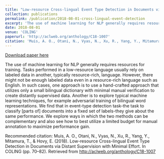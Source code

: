 ```yaml
---
title: "Low-resource Cross-lingual Event Type Detection in Documents via Distant Supervision with Minimal Effort"
collection: publications
permalink: /publication/2018-08-01-cross-lingual-event-detection
excerpt: 'The use of machine learning for NLP generally requires resources for training. Tasks performed in a low-resource language usually rely on labeled data in another, typically resource-rich, language. However, there might not be enough labeled data even in a resource-rich language such as English. In such cases, one approach is to use a hand-crafted approach that utilizes only a small bilingual dictionary with minimal manual verification to create distantly supervised data. Another is to explore typical machine learning techniques, for example adversarial training of bilingual word representations. We find that in event-type detection task-the task to classify [parts of] documents into a fixed set of labels-they give about the same performance. We explore ways in which the two methods can be complementary and also see how to best utilize a limited budget for manual annotation to maximize performance gain.'
date: 2018-08-01
venue: 'COLING'
paperurl: 'http://aclweb.org/anthology/C18-1007'
citation: 'Muis, A. O., Otani, N., Vyas, N., Xu, R., Yang, Y., Mitamura, T., &amp; Hovy, E. (2018). Low-resource Cross-lingual Event Type Detection in Documents via Distant Supervision with Minimal Effort. In COLING (pp. 70–82). Retrieved from http://aclweb.org/anthology/C18-1007'
---
```


<a href='http://aclweb.org/anthology/C18-1007'>Download paper here</a>

The use of machine learning for NLP generally requires resources for training. Tasks performed in a low-resource language usually rely on labeled data in another, typically resource-rich, language. However, there might not be enough labeled data even in a resource-rich language such as English. In such cases, one approach is to use a hand-crafted approach that utilizes only a small bilingual dictionary with minimal manual verification to create distantly supervised data. Another is to explore typical machine learning techniques, for example adversarial training of bilingual word representations. We find that in event-type detection task-the task to classify [parts of] documents into a fixed set of labels-they give about the same performance. We explore ways in which the two methods can be complementary and also see how to best utilize a limited budget for manual annotation to maximize performance gain.

Recommended citation: Muis, A. O., Otani, N., Vyas, N., Xu, R., Yang, Y., Mitamura, T., & Hovy, E. (2018). Low-resource Cross-lingual Event Type Detection in Documents via Distant Supervision with Minimal Effort. In COLING (pp. 70–82). Retrieved from http://aclweb.org/anthology/C18-1007